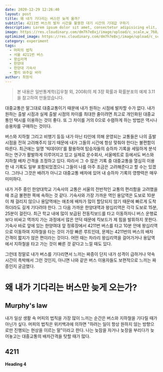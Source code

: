 ```yaml
---
date: 2020-12-29 12:26:40
layout: post
title: 왜 내가 기다리는 버스만 늦게 올까?
subtitle: 4211번 버스의 발차 시간을 활용한 대기 시간의 기대값 구하기
description: Lorem ipsum dolor sit amet, consectetur adipisicing elit, sed do eiusmod tempor incididunt ut labore et dolore magna aliqua.
image: https://res.cloudinary.com/dm7h7e8xj/image/upload/c_scale,w_760/v1506079212/jekflix-capa_vfhuzh.png
optimized_image: https://res.cloudinary.com/dm7h7e8xj/image/upload/c_scale,w_380/v1506079212/jekflix-capa_vfhuzh.png
category: experiment
tags:
  - 머피의 법칙
  - 서울 4211번 버스
  - 왕십리역
  - 한양대
  - 한양대 기숙사
  - 빨리 와주길 바라
author: 최원석
---
```


> 본 내용은 일반통계학(김우철 외, 2008)의 제 3장 확률과 확률분포의 예제 3.11을 참고하여 만들었습니다. 

대중교통은 말그대로 대중교통이기 때문에 내가 원하는 시점에 발차할 수가 없다. 내가 원하는 출발 시점과 실제 출발 시점의 차이를 최대한 줄이려면 최고로 개인화된 대중교통인 택시를 이용하는 것이 좋다. 또 그 차이를 거의 0으로 수렴하게 하는 방법은 역시나 승용차를 구매하는 것이다. 

버스와 지하철 그리고 비행기 등등 내가 아닌 타인에 의해 운영되는 교통들은 나의 출발 시점을 전혀 고려해주지 않기 때문에 내가 그들의 시간에 항상 맞춰야 한다는 불편함이 따른다. 
최근에는 일명 '빅데이터'를 활용하여 탑승자들의 승하차 기록을 세밀하게 분석하는 연구가 활발하게 이루어지고 있고 실제로 운수회사, 서울메트로 등에서도 버스와 지하철 배차 간격을 조정하고 있다. 따라서 그 수 많은 기록 중 대중교통을 열심히 이용한 내 기록도 일부 포함되었겠으니 그들이 나를 아주 조금은 고려해준다고 할 수는 있겠다. 그러나 그것은 배려가 아니고 대중교통 배차에 있어 내 승하차 기록의 영향력은 매우 미미하다. 

내가 거주 중인 한양대학교 기숙사의 교통은 서울의 전반적인 교통의 편리함을 고려했을 때 조금 불편한 쪽에 속하는 것 같다. 기숙사와 가장 가까운 역인 용답역은 도보로 10분이 채 걸리지 않으나 용답역에는 애초에 배차가 많이 할당되지 않기 때문에 빠르게 도착하더라도 길게 기다려야 한다. 그 다음 가까운 한양대역과 왕십리역은 각각 도보로 15분, 25분이 걸린다. 최근 학교 내에 많이 보급된 전동킥보드를 타고 이동하자니 버스 운행료보다 비싸고 역까지 가는 과정에서 많은 언덕 때문에 킥보드가 제 힘을 발휘하지 못한다. 기숙사 바로 앞에 있는 한양여대 앞 정류장에서 4211번 버스를 타고 10분 안에 왕십리역으로 이동하여 지하철을 타는 것이 가장 빠른 루트인데, 문제는 4211번의 버스의 배차 간격이 짧지가 않은 편이라는 것이다. 어떤 때는 차라리 왕십리역을 걸어가거나 용답역에서 지하철을 타고 가는 것이 빠른 것 같다고 느낄 때도 있다. 

그런데 정말로 내가 버스를 기다리면서 느끼는 짜증이 단지 내가 성격이 급하거나 약속 시간이 촉박해서 그런 것인지, 아니면 나와 같은 버스 이용자들도 보편적으로 느끼는 짜증인지 궁금했다. 

# 왜 내가 기다리는 버스만 늦게 오는가? 
## Murphy's law
내가 일상 생활 속 머피의 법칙을 가장 많이 느끼는 순간은 버스와 지하철을 기다릴 때가 아닌가 싶다. 머피의 법칙은 위키백과에 의하면 "하려는 일이 항상 원하지 않는 방향으로만 진행되는 현상을 이르는 말"이라고 한다. 나는 늦잠을 자거나 늦장을 부리다가 늦어놓고는 대중교통의 배차간격을 탓할 때가 많다. 

## 4211



#### Heading 4











